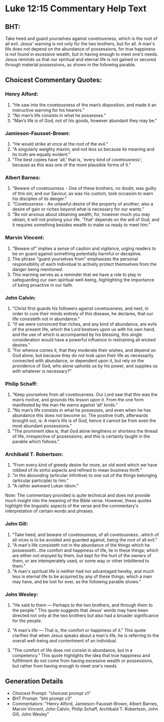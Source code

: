 # Luke 12:15 Commentary Help Text

## BHT:
Take heed and guard yourselves against covetousness, which is the root of all evil. Jesus' warning is not only for the two brothers, but for all. A man's life does not depend on the abundance of possessions, for true happiness is not found in excessive wealth, but in having enough to meet one's needs. Jesus reminds us that our spiritual and eternal life is not gained or secured through material possessions, as shown in the following parable.

## Choicest Commentary Quotes:
### Henry Alford:
1. "He saw into the covetousness of the man’s disposition, and made it an instructive warning for his hearers."
2. "No man’s life consists in what he possesses."
3. "Man’s life is of God, not of his goods, however abundant they may be."

### Jamieson-Fausset-Brown:
1. "He would strike at once at the root of the evil." 
2. "A singularly weighty maxim, and not less so because its meaning and its truth are equally evident." 
3. "The best copies have 'all,' that is, 'every kind of covetousness'; because as this was one of the more plausible forms of it."

### Albert Barnes:
1. "Beware of covetousness - One of these brothers, no doubt, was guilty of this sin; and our Saviour, as was his custom, took occasion to warn his disciples of its danger."
2. "Covetousness - An unlawful desire of the property of another; also a desire of gain or riches beyond what is necessary for our wants."
3. "Be not anxious about obtaining wealth, for, however much you may obtain, it will not prolong your life. 'That' depends on the will of God, and it requires something besides wealth to make us ready to meet him."

### Marvin Vincent:
1. "Beware of" implies a sense of caution and vigilance, urging readers to be on guard against something potentially harmful or deceptive.
2. The phrase "guard yourselves from" emphasizes the personal responsibility of each individual to actively protect themselves from the danger being mentioned.
3. This warning serves as a reminder that we have a role to play in safeguarding our own spiritual well-being, highlighting the importance of being proactive in our faith.

### John Calvin:
1. "Christ first guards his followers against covetousness, and next, in order to cure their minds entirely of this disease, he declares, that our life consisteth not in abundance." 
2. "If we were convinced that riches, and any kind of abundance, are evils of the present life, which the Lord bestows upon us with his own hand, and the use of which is accompanied by his blessing, this single consideration would have a powerful influence in restraining all wicked desires."
3. "For whence comes it, that they moderate their wishes, and depend on God alone, but because they do not look upon their life as necessarily connected with abundance, or dependent upon it, but rely on the providence of God, who alone upholds us by his power, and supplies us with whatever is necessary?"

### Philip Schaff:
1. "Keep yourselves from all covetousness. Our Lord saw that this was the man’s motive, and grounds His lesson upon it. From the one form manifested by the man He warns against ‘all’ kinds."
2. "No man’s life consists in what he possesses, and even when he has abundance this does not become so. The positive truth, afterwards brought out, is: A man’s life is of God, hence it cannot be from even the most abundant possessions."
3. "The prominent idea is, that God alone lengthens or shortens the thread of life, irrespective of possessions; and this is certainly taught in the parable which follows."

### Archibald T. Robertson:
1. "From every kind of greedy desire for more, an old word which we have robbed of its sinful aspects and refined to mean business thrift." 
2. "In the abounding (articular infinitive) to one out of the things belonging (articular participle) to him."
3. "A rather awkward Lukan idiom."

Note: The commentary provided is quite technical and does not provide much insight into the meaning of the Bible verse. However, these quotes highlight the linguistic aspects of the verse and the commentary's interpretation of certain words and phrases.

### John Gill:
1. "Take heed, and beware of covetousness; of all covetousness...which of all vices is to be avoided and guarded against, being the root of all evil."
2. "A man's life consisteth not in the abundance of the things which he possesseth...the comfort and happiness of life, lie in these things; which are either not enjoyed by them, but kept for the hurt of the owners of them, or are intemperately used, or some way or other imbittered to them."
3. "A man's spiritual life is neither had nor advantaged hereby, and much less is eternal life to be acquired by any of these things; which a man may have, and be lost for ever, as the following parable shows."

### John Wesley:
1. "He said to them — Perhaps to the two brothers, and through them to the people." This quote suggests that Jesus' words may have been directed not only at the two brothers but also had a broader significance for the people. 

2. "A man's life — That is, the comfort or happiness of it." This quote clarifies that when Jesus speaks about a man's life, he is referring to the overall well-being and contentment of an individual. 

3. "The comfort of life does not consist in abundance, but in a competency." This quote highlights the idea that true happiness and fulfillment do not come from having excessive wealth or possessions, but rather from having enough to meet one's needs.


## Generation Details
- Choicest Prompt: "choicest prompt v1"
- BHT Prompt: "bht prompt v3"
- Commentators: "Henry Alford, Jamieson-Fausset-Brown, Albert Barnes, Marvin Vincent, John Calvin, Philip Schaff, Archibald T. Robertson, John Gill, John Wesley"
